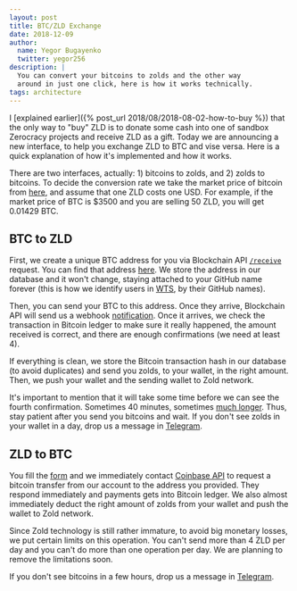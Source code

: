 ```yaml
---
layout: post
title: BTC/ZLD Exchange
date: 2018-12-09
author:
  name: Yegor Bugayenko
  twitter: yegor256
description: |
  You can convert your bitcoins to zolds and the other way
  around in just one click, here is how it works technically.
tags: architecture
---
```


I [explained earlier]({% post_url 2018/08/2018-08-02-how-to-buy %})
that the only way to "buy" ZLD is to donate some
cash into one of sandbox Zerocracy projects and receive ZLD as a gift. Today
we are announcing a new interface, to help you exchange ZLD to BTC and vise
versa. Here is a quick explanation of how it's implemented and how it works.

<!--more-->

There are two interfaces, actually: 1) bitcoins to zolds, and 2) zolds to bitcoins.
To decide the conversion rate we take the market price of bitcoin from
[here](https://blockchain.info/ticker),
and assume that one ZLD costs one USD. For example, if the market price of
BTC is $3500 and you are selling 50 ZLD, you will get 0.01429 BTC.

## BTC to ZLD

First, we create a unique BTC address for you via Blockchain
API [`/receive`](https://www.blockchain.com/api/api_receive) request. You
can find that address [here](https://wts.zold.io/btc). We store the address
in our database and it won't change, staying attached to your GitHub name
forever (this is how we identify users in [WTS](https://wts.zold.io), by their GitHub names).

Then, you can send your BTC to this address. Once they arrive, Blockchain
API will send us a webhook [notification](https://www.blockchain.com/api/api_receive).
Once it arrives, we check the transaction in Bitcoin ledger to make sure
it really happened, the amount received is correct, and there are enough
confirmations (we need at least 4).

If everything is clean, we store the Bitcoin transaction hash in our database (to
avoid duplicates) and send you zolds, to your wallet, in the right amount.
Then, we push your wallet and the sending wallet to Zold network.

It's important to mention that it will take some time before we can see
the fourth confirmation. Sometimes 40 minutes, sometimes [much longer](https://www.blockchain.com/en/charts/avg-confirmation-time).
Thus, stay patient after you send you bitcoins and wait.
If you don't see zolds in your wallet in a day, drop us a message
in [Telegram](https://t.me/zold_io).

## ZLD to BTC

You fill the [form](https://wts.zold.io/btc) and we immediately contact
[Coinbase API](https://developers.coinbase.com/)
to request a bitcoin transfer from our account to the
address you provided. They respond immediately and payments gets into
Bitcoin ledger. We also almost immediately deduct the right amount
of zolds from your wallet and push the wallet to Zold network.

Since Zold technology is still rather immature, to avoid big monetary losses,
we put certain limits on this operation. You can't send more than 4 ZLD per day
and you can't do more than one operation per day. We are planning to remove
the limitations soon.

If you don't see bitcoins in a few hours, drop us a message
in [Telegram](https://t.me/zold_io).

